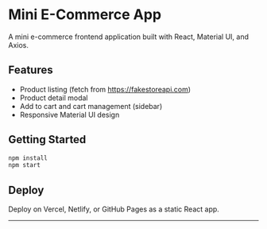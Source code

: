 # Mini E-Commerce App

A mini e-commerce frontend application built with React, Material UI, and Axios.

## Features

- Product listing (fetch from https://fakestoreapi.com)
- Product detail modal
- Add to cart and cart management (sidebar)
- Responsive Material UI design

## Getting Started

```sh
npm install
npm start
```

## Deploy

Deploy on Vercel, Netlify, or GitHub Pages as a static React app.

---